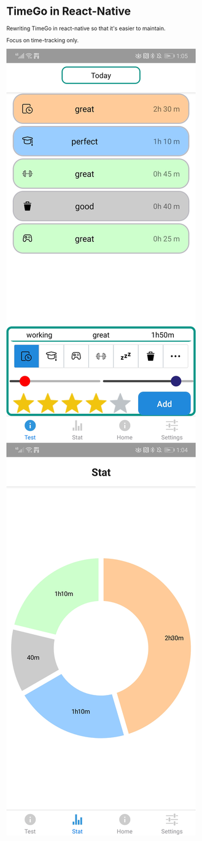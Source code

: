# TimeGo in React-Native

Rewriting TimeGo in react-native so that it's easier to maintain. 

Focus on time-tracking only.

![](images/activity.jpeg)
![](images/stat.jpeg)